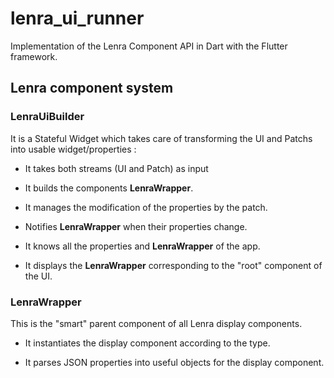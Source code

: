 # lenra_ui_runner

Implementation of the Lenra Component API in Dart with the Flutter framework.

## Lenra component system

### LenraUiBuilder
It is a Stateful Widget which takes care of transforming the UI and Patchs into usable widget/properties : 

 - It takes both streams (UI and Patch) as input 

 - It builds the components **LenraWrapper**.
 - It manages the modification of the properties by the patch.

 - Notifies **LenraWrapper** when their properties change.
 - It knows all the properties and **LenraWrapper** of the app.
 - It displays the **LenraWrapper** corresponding to the "root" component of the UI.

### LenraWrapper
This is the "smart" parent component of all Lenra display components.

- It instantiates the display component according to the type.

- It parses JSON properties into useful objects for the display component.